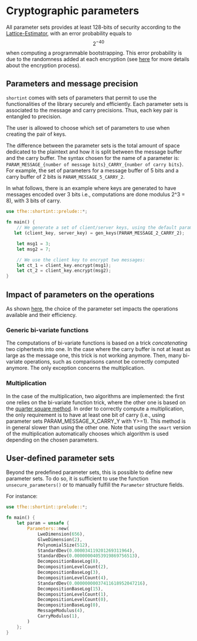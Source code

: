 # Cryptographic parameters

All parameter sets provides at least 128-bits of security according to the [Lattice-Estimator](https://github.com/malb/lattice-estimator), with an error probability equals to $$2^{-40}$$ when computing a programmable bootstrapping. This error probability is due to the randomness added at each encryption (see [here](../getting_started/security_and_cryptography.md) for more details about the encryption process).


## Parameters and message precision

`shortint` comes with sets of parameters that permit to use the functionalities of the library securely and efficiently. Each parameter sets is associated to the message and carry precisions. Thus, each key pair is entangled to precision.

The user is allowed to choose which set of parameters to use when creating the pair of keys.

The difference between the parameter sets is the total amount of space dedicated to the plaintext and how it is split between the message buffer and the carry buffer. The syntax chosen for the name of a parameter is:
`PARAM_MESSAGE_{number of message bits}_CARRY_{number of carry bits}`. For example, the set of parameters for a message buffer of 5 bits and a carry buffer of 2 bits is `PARAM_MESSAGE_5_CARRY_2`.

In what follows, there is an example where keys are generated to have messages encoded over 3 bits i.e., computations are done modulus 2^3 = 8), with 3 bits of carry.


```rust
use tfhe::shortint::prelude::*;

fn main() {
    // We generate a set of client/server keys, using the default parameters:
   let (client_key, server_key) = gen_keys(PARAM_MESSAGE_2_CARRY_2);

    let msg1 = 3;
    let msg2 = 7;

    // We use the client key to encrypt two messages:
    let ct_1 = client_key.encrypt(msg1);
    let ct_2 = client_key.encrypt(msg2);
}
```

## Impact of parameters on the operations

As shown [here](../getting_started/benchmarks.md), the choice of the parameter set impacts the operations available and their efficiency.

### Generic bi-variate functions

The computations of bi-variate functions is based on a trick *concatenating* two ciphertexts into one. In the case where the carry buffer is not at least as large as the message one, this trick is not working anymore. Then, many bi-variate operations, such as comparisons cannot be correctly computed anymore. The only exception concerns the multiplication.

### Multiplication

In the case of the multiplication, two algorithms are implemented: the first one relies on the bi-variate function trick, where the other one is based on the [quarter square method](https://en.wikipedia.org/wiki/Multiplication_algorithm#Quarter_square_multiplication). In order to correctly compute a multiplication, the only requirement is to have at least one bit of carry (i.e., using parameter sets PARAM_MESSAGE_X_CARRY_Y with Y>=1). This method is in general slower than using the other one. Note that using the `smart` version of the multiplication automatically chooses which algorithm is used depending on the chosen parameters.

## User-defined parameter sets

Beyond the predefined parameter sets, this is possible to define new parameter sets.
To do so, it is sufficient to use the function `unsecure_parameters()` or to manually fulfill the
`Parameter` structure fields.

For instance:

```rust
use tfhe::shortint::prelude::*;

fn main() {
    let param = unsafe {
        Parameters::new(
            LweDimension(656),
            GlweDimension(2),
            PolynomialSize(512),
            StandardDev(0.000034119201269311964),
            StandardDev(0.00000004053919869756513),
            DecompositionBaseLog(8),
            DecompositionLevelCount(2),
            DecompositionBaseLog(3),
            DecompositionLevelCount(4),
            StandardDev(0.00000000037411618952047216),
            DecompositionBaseLog(15),
            DecompositionLevelCount(1),
            DecompositionLevelCount(0),
            DecompositionBaseLog(0),
            MessageModulus(4),
            CarryModulus(1),
        )
    };
}
```









